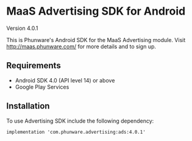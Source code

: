 MaaS Advertising SDK for Android
================

Version 4.0.1

This is Phunware's Android SDK for the MaaS Advertising module. Visit http://maas.phunware.com/ for more details and to sign up.

Requirements
------------
- Android SDK 4.0 (API level 14) or above
- Google Play Services 

Installation
------------

To use Advertising SDK include the following dependency:
````
implementation 'com.phunware.advertising:ads:4.0.1'
````
